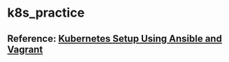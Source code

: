 # k8s_practice

## Reference: [Kubernetes Setup Using Ansible and Vagrant](https://kubernetes.io/blog/2019/03/15/kubernetes-setup-using-ansible-and-vagrant/)

